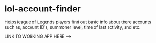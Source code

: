 # lol-account-finder
Helps league of Legends players find out basic info about there accounts such as, account ID's, summoner level, time of last activity, and etc.

LINK TO WORKING APP HERE --> 
